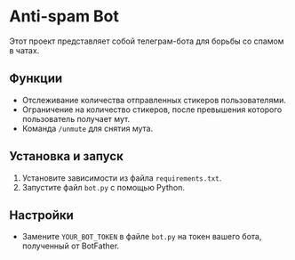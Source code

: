 # Anti-spam Bot

Этот проект представляет собой телеграм-бота для борьбы со спамом в чатах.

## Функции

- Отслеживание количества отправленных стикеров пользователями.
- Ограничение на количество стикеров, после превышения которого пользователь получает мут.
- Команда `/unmute` для снятия мута.

## Установка и запуск

1. Установите зависимости из файла `requirements.txt`.
2. Запустите файл `bot.py` с помощью Python.

## Настройки

- Замените `YOUR_BOT_TOKEN` в файле `bot.py` на токен вашего бота, полученный от BotFather.
